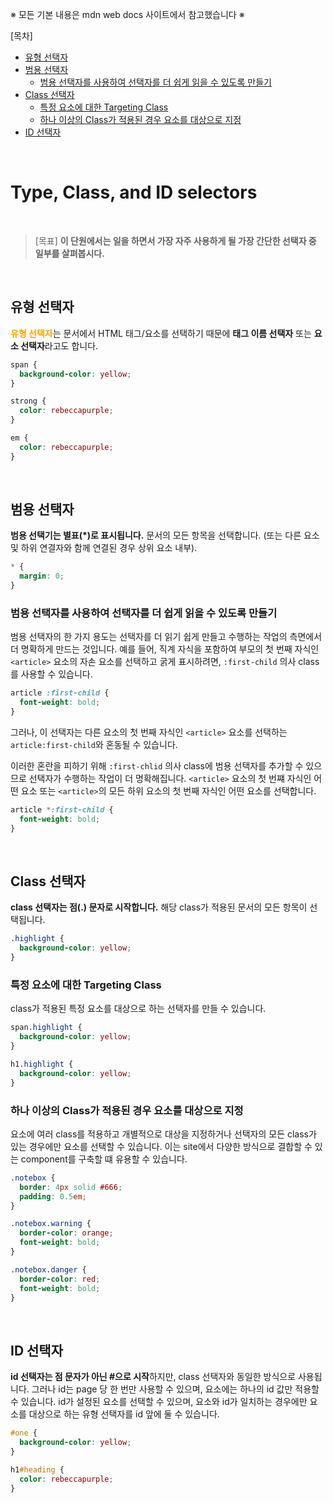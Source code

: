 ※ 모든 기본 내용은 mdn web docs 사이트에서 참고했습니다 ※

[목차]<br/>

- [유형 선택자](#유형-선택자)<br/>
- [범용 선택자](#범용-선택자)<br/>
  - [범용 선택자를 사용하여 선택자를 더 쉽게 읽을 수 있도록 만들기](#범용-선택자를-사용하여-선택자를-더-쉽게-읽을-수-있도록-만들기)<br/>
- [Class 선택자](#class-선택자)<br/>
  - [특정 요소에 대한 Targeting Class](#특정-요소에-대한-targeting-class)<br/>
  - [하나 이상의 Class가 적용된 경우 요소를 대상으로 지정](#하나-이상의-class가-적용된-경우-요소를-대상으로-지정)<br/>
- [ID 선택자](#id-선택자)<br/>

<br/>

# Type, Class, and ID selectors

<br/>

> [목표] <b>이 단원에서는 일을 하면서 가장 자주 사용하게 될 가장 간단한 선택자 중 일부를 살펴봅시다.</b>

<br/>

## 유형 선택자

<b style="color: orange;">유형 선택자</b>는 문서에서 HTML 태그/요소를 선택하기 때문에 <b>태그 이름 선택자</b> 또는 <b>요소 선택자</b>라고도 합니다.

```css
span {
  background-color: yellow;
}

strong {
  color: rebeccapurple;
}

em {
  color: rebeccapurple;
}
```

<br/>

## 범용 선택자

<b>범용 선택기는 별표(\*)로 표시됩니다.</b> 문서의 모든 항목을 선택합니다. (또는 다른 요소 및 하위 연결자와 함께 연결된 경우 상위 요소 내부).

```css
* {
  margin: 0;
}
```

### 범용 선택자를 사용하여 선택자를 더 쉽게 읽을 수 있도록 만들기

범용 선택자의 한 가지 용도는 선택자를 더 읽기 쉽게 만들고 수행하는 작업의 측면에서 더 명확하게 만드는 것입니다. 예를 들어, 직계 자식을 포함하여 부모의 첫 번째 자식인 `<article>` 요소의 자손 요소를 선택하고 굵게 표시하려면, `:first-child` 의사 class를 사용할 수 있습니다.

```css
article :first-child {
  font-weight: bold;
}
```

그러나, 이 선택자는 다른 요소의 첫 번째 자식인 `<article>` 요소를 선택하는 `article:first-child`와 혼동될 수 있습니다.

이러한 혼란을 피하기 위해 `:first-chlid` 의사 class에 범용 선택자를 추가할 수 있으므로 선택자가 수행하는 작업이 더 명확해집니다. `<article>` 요소의 첫 번쨰 자식인 어떤 요소 또는 `<article>`의 모든 하위 요소의 첫 번째 자식인 어떤 요소를 선택합니다.

```css
article *:first-child {
  font-weight: bold;
}
```

<br/>

## Class 선택자

<b>class 선택자는 점(.) 문자로 시작합니다.</b> 해당 class가 적용된 문서의 모든 항목이 선택됩니다.

```css
.highlight {
  background-color: yellow;
}
```

### 특정 요소에 대한 Targeting Class

class가 적용된 특정 요소를 대상으로 하는 선택자를 만들 수 있습니다.

```css
span.highlight {
  background-color: yellow;
}

h1.highlight {
  background-color: yellow;
}
```

### 하나 이상의 Class가 적용된 경우 요소를 대상으로 지정

요소에 여러 class를 적용하고 개별적으로 대상을 지정하거나 선택자의 모든 class가 있는 경우에만 요소를 선택할 수 있습니다. 이는 site에서 다양한 방식으로 결합할 수 있는 component를 구축할 떄 유용할 수 있습니다.

```css
.notebox {
  border: 4px solid #666;
  padding: 0.5em;
}

.notebox.warning {
  border-color: orange;
  font-weight: bold;
}

.notebox.danger {
  border-color: red;
  font-weight: bold;
}
```

<br/>

## ID 선택자

<b>id 선택자는 점 문자가 아닌 #으로 시작</b>하지만, class 선택자와 동일한 방식으로 사용됩니다. 그러나 id는 page 당 한 번만 사용할 수 있으며, 요소에는 하나의 id 값만 적용할 수 있습니다. id가 설정된 요소를 선택할 수 있으며, 요소와 id가 일치하는 경우에만 요소를 대상으로 하는 유형 선택자를 id 앞에 둘 수 있습니다.

```css
#one {
  background-color: yellow;
}

h1#heading {
  color: rebeccapurple;
}
```
